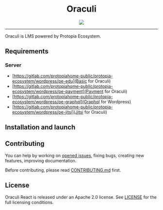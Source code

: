 <div align="center">
<h1>Oraculi</h1>
<img src="https://lh6.googleusercontent.com/oeS8ZUL7Um4H5bBdR4Wd42hSjUM3FRvPeo9UntMKOW5LyDmMFajqcLHwdh1avRH_onxaoa0KGy5tuK9jNf2k=w1920-h969">

</div>

---


Oraculi is LMS powered by Protopia Ecosystem.


## Requirements

### Server

* [https://gitlab.com/protopiahome-public/protopia-ecosystem/wordpress/pe-edu](Basic for Oraculi) 
* [https://gitlab.com/protopiahome-public/protopia-ecosystem/wordpress/pe-payment](Payment for Oraculi)  
* [https://gitlab.com/protopiahome-public/protopia-ecosystem/wordpress/pe-graphql](Graphql for Wordpress) 
* [https://gitlab.com/protopiahome-public/protopia-ecosystem/wordpress/pe-jitsi](Jitsi for Oraculi) 

## Installation and launch

## Contributing
You can help by working on [opened issues](https://gitlab.com/protopiahome-public/it-public/oraculi/oraculi-react/-/issues), fixing bugs, creating new features, improving documentation.

Before contributing, please read [CONTRIBUTING.md](CONTRIBUTING.md) first.


## License
Oraculi React is released under an Apache 2.0 license. See [LICENSE](LICENSE) for the full licensing conditions.
